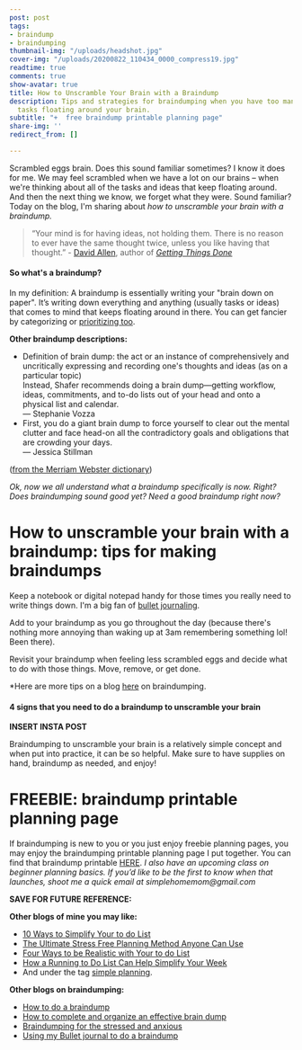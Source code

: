 ```yaml
---
post: post
tags:
- braindump
- braindumping
thumbnail-img: "/uploads/headshot.jpg"
cover-img: "/uploads/20200822_110434_0000_compress19.jpg"
readtime: true
comments: true
show-avatar: true
title: How to Unscramble Your Brain with a Braindump
description: Tips and strategies for braindumping when you have too many ideas and
  tasks floating around your brain.
subtitle: "+  free braindump printable planning page"
share-img: ''
redirect_from: []

---
```

Scrambled eggs brain. Does this sound familiar sometimes? I know it does for me. We may feel scrambled when we have a lot on our brains – when we're thinking about all of the tasks and ideas that keep floating around. And then the next thing we know, we forget what they were. Sound familiar? Today on the blog, I'm sharing about _how to unscramble your brain with a braindump._

> “Your mind is for having ideas, not holding them. There is no reason to ever have the same thought twice, unless you like having that thought.” - [David Allen](https://gettingthingsdone.com/), author of [_Getting Things Done_](https://fourminutebooks.com/getting-things-done-summary/#:\~:text=1%2DSentence%2DSummary%3A%20Getting,on%20the%20task%20at%20hand.)

#### So what's a braindump?

In my definition: A braindump is essentially writing your "brain down on paper". It’s writing down everything and anything (usually tasks or ideas) that comes to mind that keeps floating around in there. You can get fancier by categorizing or [prioritizing too](https://www.simplehomemom.com/how-a-priority-pyramid-can-change-your-life/).

**Other braindump descriptions:**

* Definition of brain dump: the act or an instance of comprehensively and uncritically expressing and recording one's thoughts and ideas (as on a particular topic)  
  Instead, Shafer recommends doing a brain dump—getting workflow, ideas, commitments, and to-do lists out of your head and onto a physical list and calendar.  
  — Stephanie Vozza
* First, you do a giant brain dump to force yourself to clear out the mental clutter and face head-on all the contradictory goals and obligations that are crowding your days.  
  — Jessica Stillman

([from the Merriam Webster dictionary](https://www.merriam-webster.com/dictionary/brain%20dump))

_Ok, now we all understand what a braindump specifically is now. Right? Does braindumping sound good yet? Need a good braindump right now?_

# How to unscramble your brain with a braindump: tips for making braindumps

Keep a notebook or digital notepad handy for those times you really need to write things down. I'm a big fan of [bullet journaling](https://www.tinyrayofsunshine.com/blog/bullet-journal-guide).

Add to your braindump as you go throughout the day (because there's nothing more annoying than waking up at 3am remembering something lol! Been there).

Revisit your braindump when feeling less scrambled eggs and decide what to do with those things. Move, remove, or get done.

\*Here are more tips on a blog [here](https://www.lifehack.org/articles/productivity/how-to-do-the-ultimate-brain-dump.html) on braindumping.

#### 4 signs that you need to do a braindump to unscramble your brain

**INSERT INSTA POST**

Braindumping to unscramble your brain is a relatively simple concept and when put into practice, it can be so helpful. Make sure to have supplies on hand, braindump as needed, and enjoy!

# FREEBIE: braindump printable planning page

If braindumping is new to you or you just enjoy freebie planning pages, you may enjoy the braindumping printable planning page I put together. You can find that braindump printable [HERE](https://mailchi.mp/df5816e44b8d/braindump-planner-pages). _I also have an upcoming class on beginner planning basics. If you’d like to be the first to know when that launches, shoot me a quick email at simplehomemom@gmail.com_

**SAVE FOR FUTURE REFERENCE:**

**Other blogs of mine you may like:**

* [10 Ways to Simplify Your to do List](https://www.simplehomemom.com/10-ways-to-simplify-your-to-do-list/)
* [The Ultimate Stress Free Planning Method Anyone Can Use](https://www.simplehomemom.com/the-ultimate-stress-free-planning-method-anyone-can-use/)
* [Four Ways to be Realistic with Your to do List](https://www.simplehomemom.com/four-ways-to-be-realistic-with-your-to-do-list/)
* [How a Running to Do List Can Help Simplify Your Week](https://www.simplehomemom.com/how-a-running-to-do-list-can-help-simplify-your-weeks/)
* And under the tag [simple planning](https://www.simplehomemom.com/tags/#simple%20planning).

**Other blogs on braindumping:**

* [How to do a braindump](https://diaryofajournalplanner.com/brain-dump/)
* [How to complete and organize an effective brain dump](https://kalynbrooke.com/life-and-style/time-management/brain-dump-101/)
* [Braindumping for the stressed and anxious](https://medium.com/@micahmcg0035/brain-dumping-for-the-stressed-and-anxious-a6f76e6c05c8)
* [Using my Bullet journal to do a braindump](https://stationerynerd.com/braindump/)